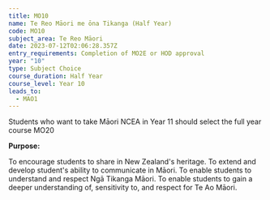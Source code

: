 ```yaml
---
title: MO10
name: Te Reo Māori me ōna Tikanga (Half Year)
code: MO10
subject_area: Te Reo Māori
date: 2023-07-12T02:06:28.357Z
entry_requirements: Completion of MO2E or HOD approval
year: "10"
type: Subject Choice
course_duration: Half Year
course_level: Year 10
leads_to:
  - MAO1
---
```

Students who want to take Māori NCEA in Year 11 should select the full year course MO20

**Purpose:**

To encourage students to share in New Zealand's heritage. To extend and develop student's ability to communicate in Māori. To enable students to understand and respect Ngā Tikanga Māori. To enable students to gain a deeper understanding of, sensitivity to, and respect for Te Ao Māori.